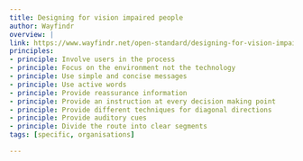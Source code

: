 ```yaml
---
title: Designing for vision impaired people
author: Wayfindr
overview: |
link: https://www.wayfindr.net/open-standard/designing-for-vision-impaired-people/design-principles?version=candidate-recommendation-1-0
principles:
- principle: Involve users in the process
- principle: Focus on the environment not the technology
- principle: Use simple and concise messages
- principle: Use active words
- principle: Provide reassurance information
- principle: Provide an instruction at every decision making point
- principle: Provide different techniques for diagonal directions
- principle: Provide auditory cues
- principle: Divide the route into clear segments
tags: [specific, organisations]

---
```

